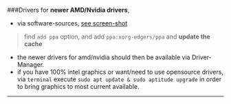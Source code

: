 ###Drivers
for **newer AMD/Nvidia drivers**, 
* via software-sources, [see screen-shot](http://i.imgur.com/8FOYNam.png) 

> find `add ppa` option, and add `ppa:xorg-edgers/ppa`
> and __update the cache__

* the newer drivers for amd/nvidia should then be available via Driver-Manager.
* if you have 100% intel graphics or want/need to use opensource drivers, via `terminal` execute `sudo apt update & sudo aptitude upgrade` in order to bring graphics to most current available.

***
